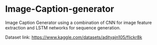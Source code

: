 # Image-Caption-generator
Image Caption Generator using a combination of CNN for image feature extraction and LSTM networks for sequence generation.

Dataset link: https://www.kaggle.com/datasets/adityajn105/flickr8k
